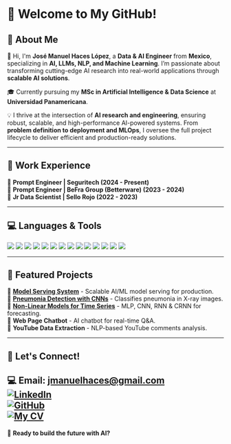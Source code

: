 # 👋 Welcome to My GitHub!  

## 🚀 About Me  

👋 Hi, I'm **José Manuel Haces López**, a **Data & AI Engineer** from **Mexico**, specializing in **AI, LLMs, NLP, and Machine Learning**. I’m passionate about transforming cutting-edge AI research into real-world applications through **scalable AI solutions**.  

🎓 Currently pursuing my **MSc in Artificial Intelligence & Data Science** at **Universidad Panamericana**.  

💡 I thrive at the intersection of **AI research and engineering**, ensuring robust, scalable, and high-performance AI-powered systems. From **problem definition to deployment and MLOps**, I oversee the full project lifecycle to deliver efficient and production-ready solutions.  

---

## 💼 Work Experience  
🔹 **Prompt Engineer | Seguritech (2024 - Present)**  
🔹 **Prompt Engineer | BeFra Group (Betterware) (2023 - 2024)**  
🔹 **Jr Data Scientist | Sello Rojo (2022 - 2023)**  

---

## 💻 Languages & Tools  
<p align="left">
    <img src="https://img.shields.io/badge/Python-3776AB?style=for-the-badge&logo=python&logoColor=white"/>
    <img src="https://img.shields.io/badge/TensorFlow-FF6F00?style=for-the-badge&logo=tensorflow&logoColor=white"/>
    <img src="https://img.shields.io/badge/PyTorch-EE4C2C?style=for-the-badge&logo=pytorch&logoColor=white"/>
    <img src="https://img.shields.io/badge/OpenAI-412991?style=for-the-badge&logo=openai&logoColor=white"/>
    <img src="https://img.shields.io/badge/Hugging%20Face-FFD700?style=for-the-badge&logo=huggingface&logoColor=black"/>
    <img src="https://img.shields.io/badge/RAG%20Architecture-6A1B9A?style=for-the-badge&logo=rag&logoColor=white"/>
    <img src="https://img.shields.io/badge/Machine%20Learning-0696D7?style=for-the-badge&logo=scikitlearn&logoColor=white"/>
    <img src="https://img.shields.io/badge/FastAPI-009688?style=for-the-badge&logo=fastapi&logoColor=white"/>
    <img src="https://img.shields.io/badge/AWS-FF9900?style=for-the-badge&logo=amazonaws&logoColor=white"/>
    <img src="https://img.shields.io/badge/Azure-0078D4?style=for-the-badge&logo=microsoftazure&logoColor=white"/>
    <img src="https://img.shields.io/badge/GCP-4285F4?style=for-the-badge&logo=googlecloud&logoColor=white"/>
    <img src="https://img.shields.io/badge/Docker-2496ED?style=for-the-badge&logo=docker&logoColor=white"/>
    <img src="https://img.shields.io/badge/Kubernetes-326CE5?style=for-the-badge&logo=kubernetes&logoColor=white"/>
    <img src="https://img.shields.io/badge/Neo4j-008CC1?style=for-the-badge&logo=neo4j&logoColor=white"/>
</p>

---

## 🚀 Featured Projects  
🔹 **[Model Serving System](https://github.com/JManuelHaces/Model_Serving_System)** - Scalable AI/ML model serving for production.  
🔹 **[Pneumonia Detection with CNNs](https://github.com/JManuelHaces/CNN_PneumoniaDetection)** - Classifies pneumonia in X-ray images.  
🔹 **[Non-Linear Models for Time Series](https://github.com/JManuelHaces/NonLinearModels-TimeSeries)** - MLP, CNN, RNN & CRNN for forecasting.  
🔹 **Web Page Chatbot** - AI chatbot for real-time Q&A.  
🔹 **YouTube Data Extraction** - NLP-based YouTube comments analysis.  

---

## 📩 Let's Connect!  
💻 **Email**: jmanuelhaces@gmail.com   
[![LinkedIn](https://img.shields.io/badge/LinkedIn-0A66C2?style=for-the-badge&logo=linkedin&logoColor=white)](https://www.linkedin.com/in/jose-manuel-haces-lopez/)  
[![GitHub](https://img.shields.io/badge/GitHub-181717?style=for-the-badge&logo=github&logoColor=white)](https://github.com/JManuelHaces)  
[![My CV](https://img.shields.io/badge/My_CV-1E90FF?style=for-the-badge&logo=google-drive&logoColor=white)](https://drive.google.com/file/d/1i16psGTLGKW2TxwO-HEmHVYNlIKcwGje/view?usp=sharing)  
---
🚀 **Ready to build the future with AI?**
